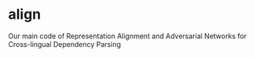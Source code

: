 # align
Our main code of Representation Alignment and Adversarial Networks for Cross-lingual Dependency Parsing

